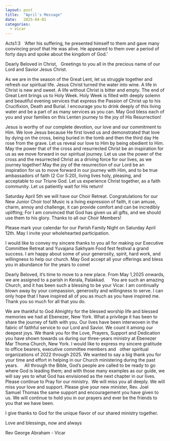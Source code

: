 ```yaml
---
layout: post
title:  "April's Message"
date:   2025-04-01
categories: 
  - vicar
---
```


Acts1:3
 
‘After his suffering, he presented himself to them and gave many convincing proof that He was
alive. He appeared to them over a period of forty days and spoke about the kingdom of God.’
 

Dearly Beloved in Christ,
 
Greetings to you all in the precious name of our Lord and Savior Jesus Christ.
 

As we are in the season of the Great Lent, let us struggle together and refresh our spiritual life. Jesus
Christ turned the water into wine. A life in Christ is new and sweet. A life without Christ is bitter
and empty. The end of Great Lent brings us to Holy Week. Holy Week is filled with deeply solemn
and beautiful evening services that express the Passion of Christ up to his Crucifixion, Death and
Burial. I encourage you to drink deeply of this living water and be a part of as many services as you
can. May God bless each of you and your families on this Lenten journey to the joy of His
Resurrection!
 

Jesus is worthy of our complete devotion, our love and our commitment to Him. We love Jesus
because He first loved us and demonstrated that love by dying on the cross, being buried in the tomb
and then the third day He rose from the grave. Let us reveal our love to Him by being obedient to
Him. May the power that of the cross and resurrected Christ be an inspiration for us as we move
forward in our spiritual journey. Let us use the power of the cross and the resurrected Christ as a
driving force for our lives, as we journey together! May the joy of the resurrection of our Lord be an
inspiration for us to move forward in our journey with Him, and to be true ambassadors of faith (2
Cor 5:20), living lives holy, pleasing, and acceptable to our Triune God. Let us experience Christ
together, as a faith community. Let us patiently wait for His return!
 
 

Saturday April 5th we will have our Choir Retreat. Congratulations for our New Junior Choir too!
Music is a living expression of faith, it can amuse, charm, annoy and challenge, it can provide
comfort and can be incredibly uplifting; For I am convinced that God has given us all gifts, and we
should use them to his glory. Thanks to all our Choir Members!
 

Please mark your calendar for our Parish Family Night on Saturday April 12th. May I invite your
wholehearted participation.


I would like to convey my sincere thanks to you all for making our Executive Committee Retreat
and Yuvajana Sakhyam Food fest festival a grand success. I am happy about some of your
generosity, spirit, hard work, and willingness to help our church. May God accept all your offerings
and bless you in abundance for the years to come!
 

Dearly Beloved, it’s time to move to a new place. From May 1,2025 onwards, we are assigned to a
parish in Kerala, Palakkad.
 
 
You are such an amazing Church, and it has been such a blessing to be your Vicar. I am continually
blown away by your compassion, generosity and willingness to serve. I can only hope that I have
inspired all of you as much as you have inspired me. Thank you so much for all that you do.
 

We are thankful to God Almighty for the blessed worship life and blessed memories we had at
Ebenezer, New York. What a privilege it has been to share the journey of faith with you. Our lives
have been interwoven in the fabric of faithful service to our Lord and Savior. We count it among our
deepest joys. We thank you for the Love, Prayers, Support and Dedication you have shown towards
us during our three-years ministry at Ebenezer Mar Thoma Church, New York. I would like to
express my sincere gratitude to office bearers, executive committee members and   other spiritual
organizations of 2022 through 2025. We wanted to say a big thank you for your time and effort in
helping in our Church ministering during the past years.
 
 
All through the Bible, God’s people are called to be ready to go where God is leading them; and
with those many examples as our guide, we will say yes to what God has envisioned as the next
chapter in our lives. Please continue to Pray for our ministry.  We will miss you all deeply. We will
miss your love and support. Please give your new minister, Rev. Joel Samuel Thomas the same
support and encouragement you have given to us. We will continue to hold you in our prayers and
ever be the friends to you that we have been.
 

I give thanks to God for the unique flavor of our shared ministry together.
 

Love and blessings, now and always
 

Rev George Abraham - Vicar
